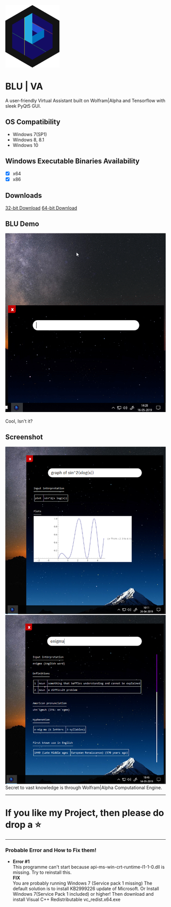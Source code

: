 ![BLU Logo](IMAGES/BLU-LOGO.png)

# BLU | VA
A user-friendly Virtual Assistant built on Wolfram|Alpha and Tensorflow with sleek PyQt5 GUI.


## OS Compatibility
- Windows 7(SP1)
- Windows 8, 8.1
- Windows 10

## Windows Executable Binaries Availability
 - [x] x64
 - [x] x86
 
## Downloads
[32-bit Download](https://github.com/NikhilCodes/VirtualBLU/raw/master/x86/BLU-x86-stable-27.05.19.rar)
[64-bit Download](https://github.com/NikhilCodes/VirtualBLU/raw/master/x64/BLU-x64-stable-27.04.19.rar)

## BLU Demo
![gif Playback](IMAGES/BLU-DEMO.gif)<br><br>
Cool, Isn't it?

## Screenshot
![Screenshot2](IMAGES/ss1.png)
![Screenshot2](IMAGES/ss2.png)<br>
Secret to vast knowledge is through Wolfram|Alpha Computational Engine.

---
# If you like my Project, then please do drop a ⭐
---

### Probable Error and How to Fix them!
- **Error #1**<br>
  This programme can't start because api-ms-win-crt-runtime-l1-1-0.dll is missing. Try to reinstall this.<br>
  **FIX**<br>
  You are probably running Windows 7 (Service pack 1 missing)
  The default solution is to install KB2999226 update of Microsoft.
  Or Install Windows 7(Service Pack 1 included) or higher!
  Then download and install Visual C++ Redistributable vc_redist.x64.exe

